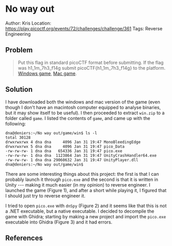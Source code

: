 # No way out

Author: Kris
Location: https://play.picoctf.org/events/72/challenges/challenge/361
Tags: Reverse Engineering

## Problem

> Put this flag in standard picoCTF format before submitting. If the flag was h1_1m_7h3_f14g submit picoCTF{h1_1m_7h3_f14g} to the platform. [Windows game](https://artifacts.picoctf.net/c/285/win.zip), [Mac game](https://artifacts.picoctf.net/c/285/mac.app.zip).

## Solution

I have downloaded both the windows and mac version of the game (even though I don't have an macintosh computer equipped to analyse binaries, but it may show itself to be useful). I then proceeded to extract ``win.zip`` to a folder called ``game``. I listed the contents of ``game``, and came up with the following:

```
dna@deniers:~/No way out/game/win$ ls -l
total 30128
drwxrwxrwx 4 dna dna     4096 Jan 31 19:47 MonoBleedingEdge
drwxrwxrwx 5 dna dna     4096 Jan 31 19:47 pico_Data
-rw-rw-rw- 1 dna dna   654336 Jan 31 19:47 pico.exe
-rw-rw-rw- 1 dna dna  1123864 Jan 31 19:47 UnityCrashHandler64.exe
-rw-rw-rw- 1 dna dna 29060632 Jan 31 19:47 UnityPlayer.dll
dna@deniers:~/No way out/game/win$ 
```

There are some interesting things about this project: the first is that I can probably launch it through ``pico.exe`` and the second is that it is written in Unity --- making it much easier (in my opinion) to reverse engineer. I launched the game (Figure 1), and after a short while playing it, I figured that I should just try to reverse engineer it. 

I tried to open ``pico.exe`` with ``dnSpy`` (Figure 2) and it seems like that this is not a .NET executable, but a native executable. I decided to decompile the game with Ghidra; starting by making a new project and import the ``pico.exe`` executable into Ghidra (Figure 3) and it had errors.

## References
